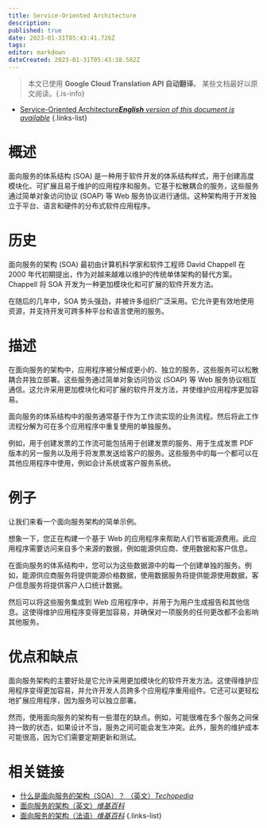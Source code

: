```yaml
---
title: Service-Oriented Architecture
description: 
published: true
date: 2023-01-31T05:43:41.726Z
tags: 
editor: markdown
dateCreated: 2023-01-31T05:43:38.582Z
---
```


> 本文已使用 **Google Cloud Translation API 自动翻译**。
某些文档最好以原文阅读。{.is-info}
- [Service-Oriented Architecture***English** version of this document is available*](/en/Knowledge-base/Dictionary/service-oriented-architecture)
{.links-list}


# 概述

面向服务的体系结构 (SOA) 是一种用于软件开发的体系结构样式，用于创建高度模块化、可扩展且易于维护的应用程序和服务。它基于松散耦合的服务，这些服务通过简单对象访问协议 (SOAP) 等 Web 服务协议进行通信。这种架构用于开发独立于平台、语言和硬件的分布式软件应用程序。

# 历史

面向服务的架构 (SOA) 最初由计算机科学家和软件工程师 David Chappell 在 2000 年代初期提出，作为对越来越难以维护的传统单体架构的替代方案。 Chappell 将 SOA 开发为一种更加模块化和可扩展的软件开发方法。

在随后的几年中，SOA 势头强劲，并被许多组织广泛采用。它允许更有效地使用资源，并支持开发可跨多种平台和语言使用的服务。

# 描述

在面向服务的架构中，应用程序被分解成更小的、独立的服务，这些服务可以松散耦合并独立部署。这些服务通过简单对象访问协议 (SOAP) 等 Web 服务协议相互通信。这允许采用更加模块化和可扩展的软件开发方法，并使维护应用程序更加容易。

面向服务的体系结构中的服务通常基于作为工作流实现的业务流程。然后将此工作流程分解为可在多个应用程序中重复使用的单独服务。

例如，用于创建发票的工作流可能包括用于创建发票的服务、用于生成发票 PDF 版本的另一服务以及用于将发票发送给客户的服务。这些服务中的每一个都可以在其他应用程序中使用，例如会计系统或客户服务系统。

# 例子

让我们来看一个面向服务架构的简单示例。

想象一下，您正在构建一个基于 Web 的应用程序来帮助人们节省能源费用。此应用程序需要访问来自多个来源的数据，例如能源供应商、使用数据和客户信息。

在面向服务的体系结构中，您可以为这些数据源中的每一个创建单独的服务。例如，能源供应商服务将提供能源价格数据，使用数据服务将提供能源使用数据，客户信息服务将提供客户人口统计数据。

然后可以将这些服务集成到 Web 应用程序中，并用于为用户生成报告和其他信息。这使得维护应用程序变得更加容易，并确保对一项服务的任何更改都不会影响其他服务。

# 优点和缺点

面向服务架构的主要好处是它允许采用更加模块化的软件开发方法。这使得维护应用程序变得更加容易，并允许开发人员跨多个应用程序重用组件。它还可以更轻松地扩展应用程序，因为服务可以独立部署。

然而，使用面向服务的架构有一些潜在的缺点。例如，可能很难在多个服务之间保持一致的状态，如果设计不当，服务之间可能会发生冲突。此外，服务的维护成本可能很高，因为它们需要定期更新和测试。

# 相关链接

- [什么是面向服务的架构（SOA）？ （英文）*Techopedia*](https://www.techopedia.com/definition/28817/service-oriented-architecture-soa)
- [面向服务的架构（英文）*维基百科*](https://en.wikipedia.org/wiki/Service-oriented_architecture)
- [面向服务的架构（法语）*维基百科*](https://fr.wikipedia.org/wiki/Architecture_orient%C3%A9e_services)
{.links-list}